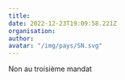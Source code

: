 ```yaml
---
title: 
date: 2022-12-23T19:09:58.221Z
organisation: 
author: 
avatar: "/img/pays/SN.svg"
---
```


Non au troisième mandat 